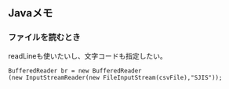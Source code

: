 ## Javaメモ
### ファイルを読むとき
readLineも使いたいし、文字コードも指定したい。

    BufferedReader br = new BufferedReader
    (new InputStreamReader(new FileInputStream(csvFile),"SJIS"));




